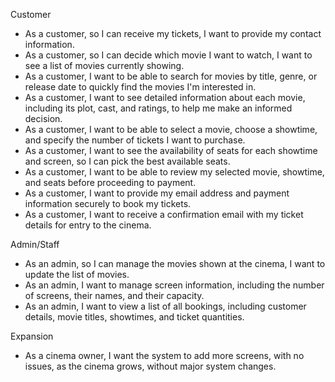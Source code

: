 
Customer
- As a customer, so I can receive my tickets, I want to provide my contact information.
- As a customer, so I can decide which movie I want to watch, I want to see a list of movies currently showing.
- As a customer, I want to be able to search for movies by title, genre, or release date to quickly find the movies I'm interested in.
- As a customer, I want to see detailed information about each movie, including its plot, cast, and ratings, to help me make an informed decision.
- As a customer, I want to be able to select a movie, choose a showtime, and specify the number of tickets I want to purchase.
- As a customer, I want to see the availability of seats for each showtime and screen, so I can pick the best available seats.
- As a customer, I want to be able to review my selected movie, showtime, and seats before proceeding to payment.
- As a customer, I want to provide my email address and payment information securely to book my tickets.
- As a customer, I want to receive a confirmation email with my ticket details for entry to the cinema.

Admin/Staff
- As an admin, so I can manage the movies shown at the cinema, I want to update the list of movies.
- As an admin, I want to manage screen information, including the number of screens, their names, and their capacity.
- As an admin, I want to view a list of all bookings, including customer details, movie titles, showtimes, and ticket quantities.


Expansion
- As a cinema owner, I want the system to add more screens, with no issues, as the cinema grows, without major system changes.
